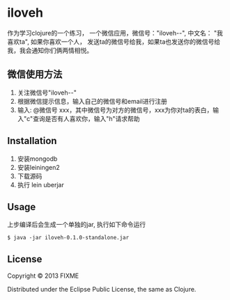 # iloveh

作为学习clojure的一个练习， 一个微信应用，微信号："iloveh--", 中文名： "我喜欢ta", 如果你喜欢一个人，
发送ta的微信号给我，如果ta也发送你的微信号给我，我会通知你们俩两情相悦。

## 微信使用方法
1. 关注微信号"iloveh--"
2. 根据微信提示信息，输入自己的微信号和email进行注册
3. 输入: @微信号 xxx，其中微信号为对方的微信号，xxx为你对ta的表白，输入"c"查询是否有人喜欢你，输入"h"请求帮助

## Installation

1. 安装mongodb
2. 安装leiningen2
3. 下载源码
4. 执行 lein uberjar

## Usage
上步编译后会生成一个单独的jar, 执行如下命令运行

    $ java -jar iloveh-0.1.0-standalone.jar


## License

Copyright © 2013 FIXME

Distributed under the Eclipse Public License, the same as Clojure.
